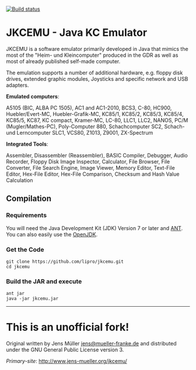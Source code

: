 [![Build status](https://ci.appveyor.com/api/projects/status/mkgj9ab635dp7hfo/branch/master?svg=true)](https://ci.appveyor.com/project/rexut/jkcemu/branch/master)

JKCEMU - Java KC Emulator
=========================

JKCEMU is a software emulator primarily developed in Java that
mimics the most of the "Heim- und Kleincomputer" produced in
the GDR as well as most of already published self-made computer.

The emulation supports a number of additional hardware, e.g.
floppy disk drives, extended graphic modules, Joysticks and
specific network and USB adapters.

**Emulated computers**:

A5105 (BIC, ALBA PC 1505), AC1 and AC1-2010, BCS3, C-80, HC900,
Huebler/Evert-MC, Huebler-Grafik-MC, KC85/1, KC85/2, KC85/3,
KC85/4, KC85/5, KC87, KC compact, Kramer-MC, LC-80, LLC1,
LLC2, NANOS, PC/M (Mugler/Mathes-PC), Poly-Computer 880,
Schachcomputer SC2, Schach- und Lerncomputer SLC1, VCS80, Z1013,
Z9001, ZX-Spectrum

**Integrated Tools**:

Assembler, Disassembler (Reassembler), BASIC Compiler, Debugger,
Audio Recorder, Floppy Disk Image Inspector, Calculator, File
Browser, File Converter, File Search Engine, Image Viewer, Memory
Editor, Text-File Editor, Hex-File Editor, Hex-File Comparison,
Checksum and Hash Value Calculation

## Compilation

### Requirements

You will need the Java Development Kit (JDK) Version 7 or later
and [ANT](https://ant.apache.org/). You can also easily use the
[OpenJDK](https://openjdk.java.net/).

### Get the Code

```
git clone https://github.com/lipro/jkcemu.git
cd jkcemu
```

### Build the JAR and execute

```
ant jar
java -jar jkcemu.jar
```

---

This is an unofficial fork!
===========================

Original written by Jens Müller <jens@mueller-franke.de> and
distributed under the GNU General Public License version 3.

*Primary-site*: http://www.jens-mueller.org/jkcemu/
